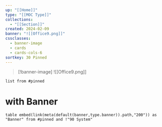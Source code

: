 ```yaml
---
up: "[[Home]]"
type: "[[MOC Type]]"
collections:
  - "[[Section]]"
created: 2024-02-09
banner: "![[Office9.png]]"
cssclasses:
  - banner-image
  - cards
  - cards-cols-6
sortkey: 30 Pinned
---
```

>[!banner-image] ![[Office9.png]]

```dataview
list from #pinned
```
# with Banner
```dataview
table embed(link(meta(default(banner,type.banner)).path,"200")) as "Banner" from #pinned and !"90 System"
```
